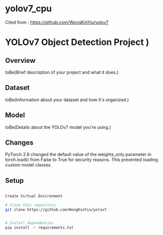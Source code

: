 # yolov7_cpu
Cited from : https://github.com/WongKinYiu/yolov7

# YOLOv7 Object Detection Project )

## Overview
toBe(Brief description of your project and what it does.)

## Dataset
toBe(Information about your dataset and how it's organized.)

## Model
toBe(Details about the YOLOv7 model you're using.)

## Changes

PyTorch 2.6 changed the default value of the weights_only parameter in torch.load() from False to True for security reasons. This prevented loading custom model classes.

## Setup
```bash

Create Virtual Environment

# Clone this repository
git clone https://github.com/WongKinYiu/yolov7


# Install dependencies
pip install -r requirements.txt

